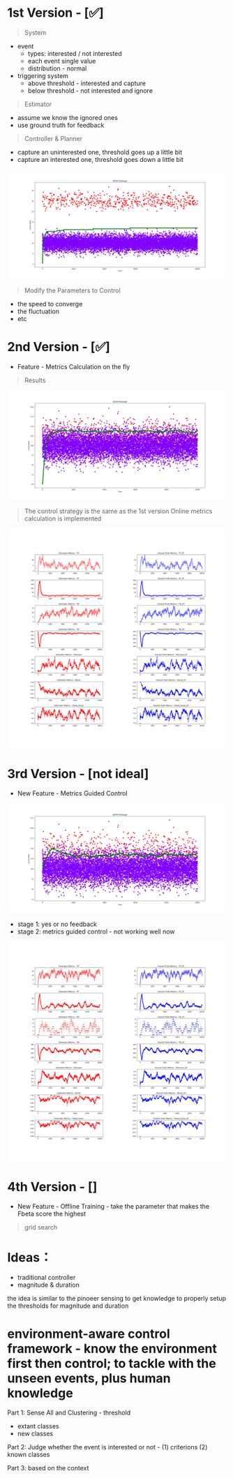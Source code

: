 
# 1st Version - [✅]
> System
- event
  - types: interested / not interested
  - each event single value
  - distribution - normal
- triggering system
  - above threshold - interested and capture
  - below threshold - not interested and ignore

> Estimator
- assume we know the ignored ones
- use ground truth for feedback

> Controller & Planner
- capture an uninterested one, threshold goes up a little bit
- capture an interested one, threshold goes down a little bit

![illustration](Prototype_V1/SATM_Prototype_V1.png)

> Modify the Parameters to Control

- the speed to converge
- the fluctuation
- etc

# 2nd Version - [✅]
- Feature - Metrics Calculation on the fly

> Results

![illustration](Prototype_V2/SATM_Prototype_V2.png)

> The control strategy is the same as the 1st version
> Online metrics calculation is implemented

![illustration](Prototype_V2/SATM_Prototype_Metrics_V2.png)

# 3rd Version - [not ideal]
- New Feature - Metrics Guided Control

![illustration](Prototype_V3/SATM_Prototype_V3.png)
- stage 1: yes or no feedback
- stage 2: metrics guided control - not working well now

![illustration](Prototype_V3/SATM_Prototype_Metrics_V3.png)

# 4th Version - []
- New Feature - Offline Training - take the parameter that makes the Fbeta score the highest

> grid search





















# Ideas：
- traditional controller
- magnitude & duration

the idea is similar to the pinoeer sensing to get knowledge to properly setup the thresholds for magnitude and duration
# environment-aware control framework - know the environment first then control; to tackle with the unseen events, plus human knowledge

Part 1:
Sense All and Clustering - threshold
- extant classes
- new classes

Part 2:
Judge whether the event is interested or not  - (1) criterions (2) known classes

Part 3:
based on the context 
